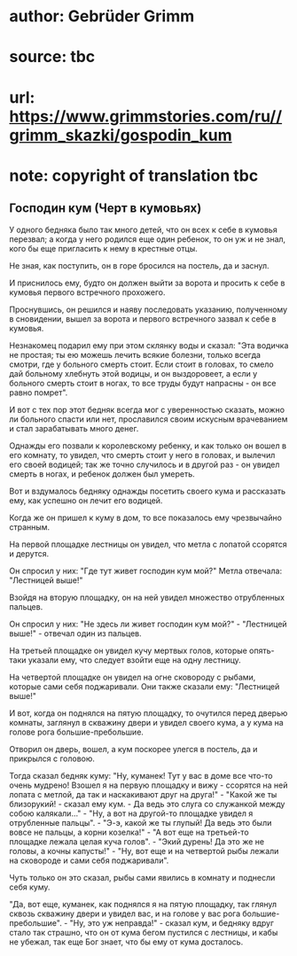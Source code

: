 # author: Gebrüder Grimm
# source: tbc
# url: https://www.grimmstories.com/ru//grimm_skazki/gospodin_kum
# note: copyright of translation tbc

## Господин кум (Черт в кумовьях) 

У одного бедняка было так много детей, что он всех к себе в кумовья
перезвал; а когда у него родился еще один ребенок, то он уж и не знал,
кого бы еще пригласить к нему в крестные отцы.

Не зная, как поступить, он в горе бросился на постель, да и заснул.

И приснилось ему, будто он должен выйти за ворота и просить к себе в
кумовья первого встречного прохожего.

Проснувшись, он решился и наяву последовать указанию, полученному в
сновидении, вышел за ворота и первого встречного зазвал к себе в
кумовья.

Незнакомец подарил ему при этом склянку воды и сказал: "Эта водичка не
простая; ты ею можешь лечить всякие болезни, только всегда смотри, где у
больного смерть стоит. Если стоит в головах, то смело дай больному
хлебнуть этой водицы, и он выздоровеет, а если у больного смерть стоит в
ногах, то все труды будут напрасны - он все равно помрет".

И вот с тех пор этот бедняк всегда мог с уверенностью сказать, можно ли
больного спасти или нет, прославился своим искусным врачеванием и стал
зарабатывать много денег.

Однажды его позвали к королевскому ребенку, и как только он вошел в его
комнату, то увидел, что смерть стоит у него в головах, и вылечил его
своей водицей; так же точно случилось и в другой раз - он увидел смерть
в ногах, и ребенок должен был умереть.

Вот и вздумалось бедняку однажды посетить своего кума и рассказать ему,
как успешно он лечит его водицей.

Когда же он пришел к куму в дом, то все показалось ему чрезвычайно
странным.

На первой площадке лестницы он увидел, что метла с лопатой ссорятся и
дерутся.

Он спросил у них: "Где тут живет господин кум мой?" Метла отвечала:
"Лестницей выше!"

Взойдя на вторую площадку, он на ней увидел множество отрубленных
пальцев.

Он спросил у них: "Не здесь ли живет господин кум мой?" - "Лестницей
выше!" - отвечал один из пальцев.

На третьей площадке он увидел кучу мертвых голов, которые опять-таки
указали ему, что следует взойти еще на одну лестницу.

На четвертой площадке он увидел на огне сковороду с рыбами, которые сами
себя поджаривали. Они также сказали ему: "Лестницей выше!"

И вот, когда он поднялся на пятую площадку, то очутился перед дверью
комнаты, заглянул в скважину двери и увидел своего кума, а у кума на
голове рога большие-пребольшие.

Отворил он дверь, вошел, а кум поскорее улегся в постель, да и прикрылся
с головою.

Тогда сказал бедняк куму: "Ну, куманек! Тут у вас в доме все что-то
очень мудрено! Взошел я на первую площадку и вижу - ссорятся на ней
лопата с метлой, да так и наскакивают друг на друга!" - "Какой же ты
близорукий! - сказал ему кум. - Да ведь это слуга со служанкой между
собою калякали..." - "Ну, а вот на другой-то площадке увидел я
отрубленные пальцы". - "Э-э, какой же ты глупый! Да ведь это были
вовсе не пальцы, а корни козелка!" - "А вот еще на третьей-то площадке
лежала целая куча голов". - "Экий дурень! Да это же не головы, а кочны
капусты!" - "Ну, вот еще и на четвертой рыбы лежали на сковороде и
сами себя поджаривали".

Чуть только он это сказал, рыбы сами явились в комнату и поднесли себя
куму.

"Да, вот еще, куманек, как поднялся я на пятую площадку, так глянул
сквозь скважину двери и увидел вас, и на голове у вас рога
большие-пребольшие". - "Ну, это уж неправда!" - сказал кум, и бедняку
вдруг стало так страшно, что он от кума бегом пустился с лестницы, и
кабы не убежал, так еще Бог знает, что бы ему от кума досталось.
